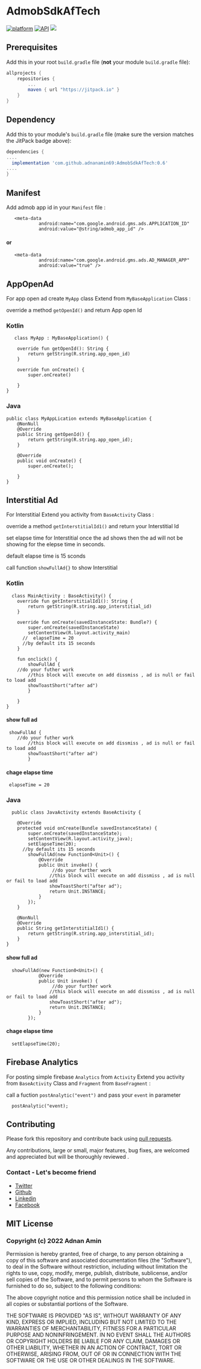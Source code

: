 # AdmobSdkAfTech
[![platform](https://img.shields.io/badge/platform-Android-yellow.svg)](https://www.android.com)
[![API](https://img.shields.io/badge/API-21%2B-brightgreen.svg?style=plastic)](https://android-arsenal.com/api?level=21)
[![](https://jitpack.io/v/adnanamin69/AdmobSdkAfTech.svg)](https://jitpack.io/#adnanamin69/AdmobSdkAfTech)


## Prerequisites

Add this in your root `build.gradle` file (**not** your module `build.gradle` file):

```gradle
allprojects {
	repositories {
		...
		maven { url "https://jitpack.io" }
	}
}
```

## Dependency

Add this to your module's `build.gradle` file (make sure the version matches the JitPack badge above):

```gradle
dependencies {
....
  implementation 'com.github.adnanamin69:AdmobSdkAfTech:0.6'
....
}
```

##  Manifest 
Add admob app id in your `Manifest` file :
```
   <meta-data
            android:name="com.google.android.gms.ads.APPLICATION_ID"
            android:value="@string/admob_app_id" />
```
#### or
```
   <meta-data
            android:name="com.google.android.gms.ads.AD_MANAGER_APP"
            android:value="true" />
```

##  AppOpenAd
For app open ad create `MyApp` class Extend from `MyBaseApplication`  Class : 

override a method `getOpenId()` and return App open Id 


### Kotlin
```
   class MyApp : MyBaseApplication() {

    override fun getOpenId(): String {
        return getString(R.string.app_open_id)
    }

    override fun onCreate() {
        super.onCreate()

    }
}
```

### Java

```
public class MyAppLication extends MyBaseApplication {
    @NonNull
    @Override
    public String getOpenId() {
        return getString(R.string.app_open_id);
    }

    @Override
    public void onCreate() {
        super.onCreate();
        
    }
}
```
##  Interstitial Ad
For Interstitial  Extend you activity  from `BaseActivity`  Class : 

override a method `getInterstitialId1()` and return your Interstitial Id 

set elapse time for Interstitial once the ad shows then the ad will not be showing for the elepse time in seconds. 

default elapse time is 15 sconds 

call function `showFullAd{}` to show Interstitial

### Kotlin
```
  class MainActivity : BaseActivity() {
    override fun getInterstitialId1(): String {
        return getString(R.string.app_interstitial_id)
    }

    override fun onCreate(savedInstanceState: Bundle?) {
        super.onCreate(savedInstanceState)
        setContentView(R.layout.activity_main)
      //  elapseTime = 20 
      //by default its 15 seconds 
    }

    fun onclick() {
        showFullAd {
	//do your futher work 
        //this block will execute on add dissmiss , ad is null or fail to load add
        showToastShort("after ad")
        }

    }
}
```
#### show full ad 
```
 showFullAd {
	//do your futher work 
        //this block will execute on add dissmiss , ad is null or fail to load add
        showToastShort("after ad")
        }
```
#### chage elapse time 
```
 elapseTime = 20 
 ```

### Java
```
  public class JavaActivity extends BaseActivity {

    @Override
    protected void onCreate(Bundle savedInstanceState) {
        super.onCreate(savedInstanceState);
        setContentView(R.layout.activity_java);
        setElapseTime(20);
      //by default its 15 seconds 
        showFullAd(new Function0<Unit>() {
            @Override
            public Unit invoke() {
                 //do your further work 
                //this block will execute on add dissmiss , ad is null or fail to load add
                showToastShort("after ad");
                return Unit.INSTANCE;
            }
        });
    }

    @NonNull
    @Override
    public String getInterstitialId1() {
        return getString(R.string.app_interstitial_id);
    }
}
```
#### show full ad 
```
  showFullAd(new Function0<Unit>() {
            @Override
            public Unit invoke() {
                 //do your further work 
                //this block will execute on add dissmiss , ad is null or fail to load add
                showToastShort("after ad");
                return Unit.INSTANCE;
            }
        });
```
#### chage elapse time 
```
  setElapseTime(20);
 ```
 
 ## Firebase Analytics
 For posting simple firebase `Analytics` from `Activity`  Extend you activity  from `BaseActivity`  Class and `Fragment` from `BaseFragment` : 
 
 call a fuction `postAnalytic("event")` and pass your `event`  in parameter

```
  postAnalytic("event);
 ```

 ## Contributing

Please fork this repository and contribute back using
[pull requests](https://github.com/adnanamin69/AdmobSdkAfTech/pulls).

Any contributions, large or small, major features, bug fixes, are welcomed and appreciated
but will be thoroughly reviewed .

### Contact - Let's become friend
- [Twitter](https://twitter.com/amin69_a)
- [Github](https://github.com/adnanamin69)
- [Linkedin](https://www.linkedin.com/in/adnanamin69/)
- [Facebook](https://www.facebook.com/adnanamin69)


## MIT License

### Copyright (c) 2022 Adnan Amin

Permission is hereby granted, free of charge, to any person obtaining a copy
of this software and associated documentation files (the "Software"), to deal
in the Software without restriction, including without limitation the rights
to use, copy, modify, merge, publish, distribute, sublicense, and/or sell
copies of the Software, and to permit persons to whom the Software is
furnished to do so, subject to the following conditions:

The above copyright notice and this permission notice shall be included in all
copies or substantial portions of the Software.

THE SOFTWARE IS PROVIDED "AS IS", WITHOUT WARRANTY OF ANY KIND, EXPRESS OR
IMPLIED, INCLUDING BUT NOT LIMITED TO THE WARRANTIES OF MERCHANTABILITY,
FITNESS FOR A PARTICULAR PURPOSE AND NONINFRINGEMENT. IN NO EVENT SHALL THE
AUTHORS OR COPYRIGHT HOLDERS BE LIABLE FOR ANY CLAIM, DAMAGES OR OTHER
LIABILITY, WHETHER IN AN ACTION OF CONTRACT, TORT OR OTHERWISE, ARISING FROM,
OUT OF OR IN CONNECTION WITH THE SOFTWARE OR THE USE OR OTHER DEALINGS IN THE
SOFTWARE.
